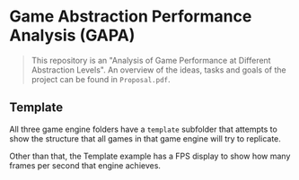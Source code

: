 # Game Abstraction Performance Analysis (GAPA)
> This repository is an "Analysis of Game Performance at Different Abstraction Levels". An overview of the ideas, tasks and goals of the project can be found in `Proposal.pdf`.

## Template
All three game engine folders have a `template` subfolder that attempts to show the structure that all games in that game engine will try to replicate.

Other than that, the Template example has a FPS display to show how many frames per second that engine achieves.
